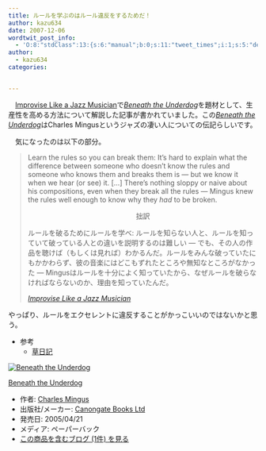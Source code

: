 ```yaml
---
title: ルールを学ぶのはルール違反をするためだ！
author: kazu634
date: 2007-12-06
wordtwit_post_info:
  - 'O:8:"stdClass":13:{s:6:"manual";b:0;s:11:"tweet_times";i:1;s:5:"delay";i:0;s:7:"enabled";i:1;s:10:"separation";s:2:"60";s:7:"version";s:3:"3.7";s:14:"tweet_template";b:0;s:6:"status";i:2;s:6:"result";a:0:{}s:13:"tweet_counter";i:2;s:13:"tweet_log_ids";a:1:{i:0;i:3409;}s:9:"hash_tags";a:0:{}s:8:"accounts";a:1:{i:0;s:7:"kazu634";}}'
author:
  - kazu634
categories:


---
```

<div class="section">
<p>
    　<a href="http://www.lifehack.org/articles/productivity/improvise-like-a-jazz-musician.html" onclick="__gaTracker('send', 'event', 'outbound-article', 'http://www.lifehack.org/articles/productivity/improvise-like-a-jazz-musician.html', 'Improvise Like a Jazz Musician');" target="_blank">Improvise Like a Jazz Musician</a>で<i><a href="http://d.hatena.ne.jp/asin/1841955701" onclick="__gaTracker('send', 'event', 'outbound-article', 'http://d.hatena.ne.jp/asin/1841955701', 'Beneath the Underdog');">Beneath the Underdog</a></i>を題材として、生産性を高める方法について解説した記事が書かれていました。この<i><a href="http://d.hatena.ne.jp/asin/1841955701" onclick="__gaTracker('send', 'event', 'outbound-article', 'http://d.hatena.ne.jp/asin/1841955701', 'Beneath the Underdog');">Beneath the Underdog</a></i>はCharles Mingusというジャズの凄い人についての伝記らしいです。
</p>
  
<p>
    　気になったのは以下の部分。
</p>
  
<blockquote title="Page not found - Lifehack" cite="http://www.lifehack.org/articles/productivity/improvise-like-a-jazz-musician.html">
<p>
      Learn the rules so you can break them: It&#8217;s hard to explain what the difference between someone who doesn&#8217;t know the rules and someone who knows them and breaks them is &#8212; but we know it when we hear (or see) it. [&#8230;] There&#8217;s nothing sloppy or naive about his compositions, even when they break all the rules &#8212; Mingus knew the rules well enough to know why they <i>had</i> to be broken.
</p>
    
<p>
<center>
        拙訳
</center>
</p>
    
<p>
      ルールを破るためにルールを学べ: ルールを知らない人と、ルールを知っていて破っている人との違いを説明するのは難しい &#8212; でも、その人の作品を聴けば（もしくは見れば）わかるんだ。ルールをみんな破っていたにもかかわらず、彼の音楽にはどこもずれたところや無知なところがなかった &#8212; Mingusはルールを十分によく知っていたから、なぜルールを破らなければならないのか、理由を知っていたんだ。
</p>
    
<p>
<cite><a href="http://www.lifehack.org/articles/productivity/improvise-like-a-jazz-musician.html" onclick="__gaTracker('send', 'event', 'outbound-article', 'http://www.lifehack.org/articles/productivity/improvise-like-a-jazz-musician.html', 'Improvise Like a Jazz Musician');" target="_blank">Improvise Like a Jazz Musician</a></cite>
</p>
</blockquote>
  
<p>
    やっぱり、ルールをエクセレントに違反することがかっこいいのではないかと思う。
</p>
  
<ul>
<li>
      参考 <ul>
<li>
<a href="http://d.hatena.ne.jp/kusamisusa/20071205/p1" onclick="__gaTracker('send', 'event', 'outbound-article', 'http://d.hatena.ne.jp/kusamisusa/20071205/p1', '草日記');" target="_blank">草日記</a>
</li>
</ul>
</li>
</ul>
  
<div class="hatena-asin-detail">
<a href="http://www.amazon.co.jp/dp/1841955701/?tag=hatena_st1-22&ascsubtag=d-7ibv" onclick="__gaTracker('send', 'event', 'outbound-article', 'http://www.amazon.co.jp/dp/1841955701/?tag=hatena_st1-22&ascsubtag=d-7ibv', '');"><img src="https://images-na.ssl-images-amazon.com/images/I/51A2CFZ96YL._SL160_.jpg" class="hatena-asin-detail-image" alt="Beneath the Underdog" title="Beneath the Underdog" /></a></p> 
    
<div class="hatena-asin-detail-info">
<p class="hatena-asin-detail-title">
<a href="http://www.amazon.co.jp/dp/1841955701/?tag=hatena_st1-22&ascsubtag=d-7ibv" onclick="__gaTracker('send', 'event', 'outbound-article', 'http://www.amazon.co.jp/dp/1841955701/?tag=hatena_st1-22&ascsubtag=d-7ibv', 'Beneath the Underdog');">Beneath the Underdog</a>
</p>
      
<ul>
<li>
<span class="hatena-asin-detail-label">作者:</span> <a href="http://d.hatena.ne.jp/keyword/Charles%20Mingus" onclick="__gaTracker('send', 'event', 'outbound-article', 'http://d.hatena.ne.jp/keyword/Charles%20Mingus', 'Charles Mingus');" class="keyword">Charles Mingus</a>
</li>
<li>
<span class="hatena-asin-detail-label">出版社/メーカー:</span> <a href="http://d.hatena.ne.jp/keyword/Canongate%20Books%20Ltd" onclick="__gaTracker('send', 'event', 'outbound-article', 'http://d.hatena.ne.jp/keyword/Canongate%20Books%20Ltd', 'Canongate Books Ltd');" class="keyword">Canongate Books Ltd</a>
</li>
<li>
<span class="hatena-asin-detail-label">発売日:</span> 2005/04/21
</li>
<li>
<span class="hatena-asin-detail-label">メディア:</span> ペーパーバック
</li>
<li>
<a href="http://d.hatena.ne.jp/asin/1841955701" onclick="__gaTracker('send', 'event', 'outbound-article', 'http://d.hatena.ne.jp/asin/1841955701', 'この商品を含むブログ (1件) を見る');" target="_blank">この商品を含むブログ (1件) を見る</a>
</li>
</ul>
</div>
    
<div class="hatena-asin-detail-foot">
</div>
</div>
</div>
